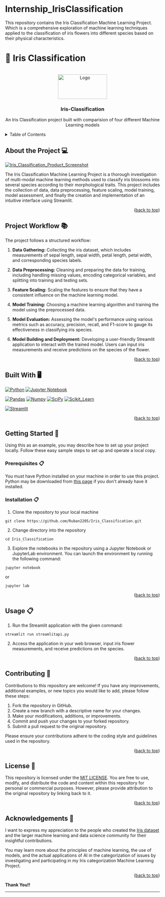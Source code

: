 # Internship_IrisClassification
This repository contains the Iris Classification Machine Learning Project. Which is a comprehensive exploration of machine learning techniques applied to the classification of iris flowers into different species based on their physical characteristics.

<!-- To Bring back the link to top--> 
<a name="readme-top"></a>

# 🌷 Iris Classification 


<!-- MARKDOWN LINKS & IMAGES -->
<!-- https://www.markdownguide.org/basic-syntax/#reference-style-links -->
[contributors-shield]: https://img.shields.io/github/contributors/Ruban2205/Iris_Classification.svg?style=for-the-badge
[contributors-url]: https://github.com/Ruban2205/Iris_Classification/graphs/contributors
[forks-shield]: https://img.shields.io/github/forks/Ruban2205/Iris_Classification.svg?style=for-the-badge
[forks-url]: https://github.com/Ruban2205/Iris_Classification/network/members
[stars-shield]: https://img.shields.io/github/stars/Ruban2205/Iris_Classification.svg?style=for-the-badge
[stars-url]: https://github.com/Ruban2205/Iris_Classification/stargazers
[issues-shield]: https://img.shields.io/github/issues/Ruban2205/Iris_Classification.svg?style=for-the-badge
[issues-url]: https://github.com/Ruban2205/Iris_Classification/issues
[license-shield]: https://img.shields.io/github/license/Ruban2205/Iris_Classification.svg?style=for-the-badge
[license-url]: https://github.com/Ruban2205/Iris_Classification/blob/main/LICENSE
[linkedin-shield]: https://img.shields.io/badge/-LinkedIn-black.svg?style=for-the-badge&logo=linkedin&colorB=555
[linkedin-url]: https://linkedin.com/in/ruban-gino-singh
[twitter-shield]: https://img.shields.io/badge/X.com%20(Twitter)%20-black.svg?style=for-the-badge&logo=X&colorB=555
[twitter-url]: https://x.com/Rubangino

<!-- PROJECT LOGO -->
<br />
<div align="center">
  <a href="https://github.com/Ruban2205/Iris_Classification/">
    <img src="assets/logo.jpg" alt="Logo" width="160" height="80">
  </a>

  <h3 align="center">Iris-Classification</h3>

  <p align="center">
    An Iris Classification project built with comparision of four different Machine Learning models
    <br />
    <a> </a>
  </p>
</div>

<!-- TABLE OF CONTENTS -->
<details>
  <summary>Table of Contents</summary>
  <ol>
    <li>
      <a href="#about-the-project-">About The Project</a>
      <ul>
        <li><a href="#project-workflow-">Project Workflow</a></li>
        <li><a href="#built-with-%EF%B8%8F">Built With</a></li>
      </ul>
    </li>
    <li>
      <a href="#getting-started-">Getting Started</a>
      <ul>
        <li><a href="#prerequisites-">Prerequisites</a></li>
        <li><a href="#installation-">Installation</a></li>
      </ul>
    </li>
    <li><a href="#usage-">Usage</a></li>
    <li><a href="#contributing-">Contributing</a></li>
    <li><a href="#license-">License</a></li>
    <li><a href="#acknowledgements-">Acknowledgments</a></li>
    <li><a href="#contact-%EF%B8%8F">Contact</a></li>
  </ol>
</details>

<!-- About the project-->
## About the Project 💻

[![Iris_Classification_Product_Screenshot](assets/output2.jpg)](https://irisclassifier.streamlit.app/)

The Iris Classification Machine Learning Project is a thorough investigation of multi-modal machine learning methods used to classify iris blossoms into several species according to their morphological traits. This project includes the collection of data, data preprocessing, feature scaling, model training, model assessment, and finally the creation and implementation of an intuitive interface using Streamlit.

<p align="right">(<a href="#readme-top">back to top</a>)</p>


<!--Built with Section--> 
## Project Workflow 📚

The project follows a structured workflow:

1) **Data Gathering:** Collecting the iris dataset, which includes measurements of sepal length, sepal width, petal length, petal width, and corresponding species labels.

2) **Data Preprocessing:** Cleaning and preparing the data for training, including handling missing values, encoding categorical variables, and splitting into training and testing sets.

3) **Feature Scaling:** Scaling the features to ensure that they have a consistent influence on the machine learning model.

4) **Model Training:** Choosing a machine learning algorithm and training the model using the preprocessed data.

5) **Model Evaluation:** Assessing the model's performance using various metrics such as accuracy, precision, recall, and F1-score to gauge its effectiveness in classifying iris species.

6) **Model Building and Deployment:** Developing a user-friendly Streamlit application to interact with the trained model. Users can input iris measurements and receive predictions on the species of the flower.

<p align="right">(<a href="#readme-top">back to top</a>)</p>


## Built With 🖥️

[![Python](https://img.shields.io/badge/Python-FFD43B?style=for-the-badge&logo=python&logoColor=blue)](https://github.com/Ruban2205)
[![Jupyter Notebook](https://img.shields.io/badge/Jupyter-F37626.svg?&style=for-the-badge&logo=Jupyter&logoColor=white)](https://github.com/Ruban2205)

[![Pandas](https://img.shields.io/badge/Pandas-2C2D72?style=for-the-badge&logo=pandas&logoColor=white)](https://github.com/Ruban2205)
[![Numpy](https://img.shields.io/badge/Numpy-777BB4?style=for-the-badge&logo=numpy&logoColor=white)](https://github.com/Ruban2205)
[![SciPy](https://img.shields.io/badge/SciPy-654FF0?style=for-the-badge&logo=SciPy&logoColor=white)](https://github.com/Ruban2205)
[![Scikit_Learn](https://img.shields.io/badge/scikit_learn-F7931E?style=for-the-badge&logo=scikit-learn&logoColor=white)](https://github.com/Ruban2205)

[![Streamlit](https://img.shields.io/badge/Streamlit-FF4B4B?style=for-the-badge&logo=Streamlit&logoColor=white)](https://github.com/Ruban2205)

<p align="right">(<a href="#readme-top">back to top</a>)</p>


<!--Getting Started Section--> 
## Getting Started 🚀

Using this as an example, you may describe how to set up your project locally. Follow these easy sample steps to set up and operate a local copy.

### Prerequisites 📋

You must have Python installed on your machine in order to use this project. Python may be downloaded from [this page](https://www.python.org/downloads/) if you don't already have it installed.

### Installation 📋

1. Clone the repository to your local machine
```
git clone https://github.com/Ruban2205/Iris_Classification.git
```

2. Change directory into the repository
```
cd Iris_Classification
```

3. Explore the notebooks in the repository using a Jupyter Notebook or JupyterLab environment. You can launch the environment by running the following command:
```
jupyter notebook
```
or
```
jupyter lab
```

<p align="right">(<a href="#readme-top">back to top</a>)</p>


<!--Usage-->
## Usage 📋

1. Run the Streamlit application with the given command:
```
streamlit run streamlitapi.py
```

2. Access the application in your web browser, input iris flower measurements, and receive predictions on the species.

<p align="right">(<a href="#readme-top">back to top</a>)</p>


<!--Contribution-->
## Contributing 🤝

Contributions to this repository are welcome! If you have any improvements, additional examples, or new topics you would like to add, please follow these steps:

1) Fork the repository in GitHub.
2) Create a new branch with a descriptive name for your changes.
3) Make your modifications, additions, or improvements.
4) Commit and push your changes to your forked repository.
5) Submit a pull request to the original repository.

Please ensure your contributions adhere to the coding style and guidelines used in the repository.

<p align="right">(<a href="#readme-top">back to top</a>)</p>


<!--Licence-->
## License 📄

This repository is licensed under the [MIT LICENSE](/LICENSE). You are free to use, modify, and distribute the code and content within this repository for personal or commercial purposes. However, please provide attribution to the original repository by linking back to it.

<p align="right">(<a href="#readme-top">back to top</a>)</p>


<!--Acknowledgements-->
## Acknowledgements 🙏

I want to express my appreciation to the people who created the [Iris dataset](https://www.kaggle.com/datasets/uciml/iris) and the larger machine learning and data science community for their insightful contributions.

You may learn more about the principles of machine learning, the use of models, and the actual applications of AI in the categorization of issues by investigating and participating in my Iris categorization Machine Learning Project.

<p align="right">(<a href="#readme-top">back to top</a>)</p>


**Thank You!!**

<hr/>
